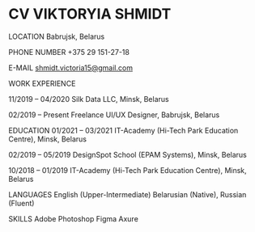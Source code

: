 # CV VIKTORYIA SHMIDT 

LOCATION
Babrujsk, Belarus

PHONE NUMBER
+375 29 151-27-18

E-MAIL
shmidt.victoria15@gmail.com

WORK EXPERIENCE

11/2019 – 04/2020
Silk Data LLC, Minsk, Belarus

02/2019 – Present
Freelance UI/UX Designer, Babrujsk, Belarus

EDUCATION
01/2021 – 03/2021
IT-Academy (Hi-Tech Park Education Centre), Minsk, Belarus

02/2019 – 05/2019
DesignSpot School (EPAM Systems), Minsk, Belarus

10/2018 – 01/2019
IT-Academy (Hi-Tech Park Education Centre), Minsk, Belarus

LANGUAGES
English (Upper-Intermediate)
Belarusian (Native), Russian (Fluent)

SKILLS
Adobe Photoshop
Figma
Axure

